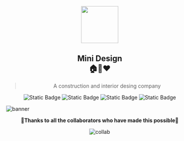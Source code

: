 <div align="center">
  <img height="100px" src="https://github.com/Doisaac/miniDesign-company/blob/main/images/logo.png">
  <h2>Mini Design <br> 🏠🎨❤️ </h2>
  
> A construction and interior desing company

![Static Badge](https://img.shields.io/badge/HTML-b5ead9)
![Static Badge](https://img.shields.io/badge/CSS-c7cee9?style=flat)
![Static Badge](https://img.shields.io/badge/BOOTSTRAP-722efa?style=flat)
![Static Badge](https://img.shields.io/badge/JAVASCRIPT-efd81d?style=flat)

</div>

![banner](https://github.com/Doisaac/miniDesign-company/blob/main/images/banner.png)

<div align="center">
  
  :crown:**Thanks to all the collaborators who have made this possible**:crown:
  
  ![collab]
</div>

[collab]: https://contrib.rocks/image?repo=Doisaac/miniDesign-company
